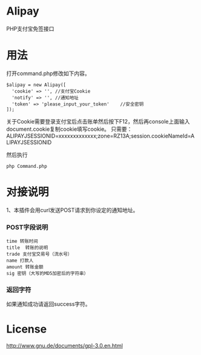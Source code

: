 # Alipay
PHP支付宝免签接口
# 用法

打开command.php修改如下内容。

    $alipay = new Alipay([
      'cookie' => '', //支付宝Cookie
      'notify' => '', //通知地址
      'token' => 'please_input_your_token'    //安全密钥
    ]);

关于Cookie需要登录支付宝后点击账单然后按下F12，然后再console上面输入document.cookie复制cookie填写cookie。
只需要：ALIPAYJSESSIONID=xxxxxxxxxxxxx;zone=RZ13A;session.cookieNameId=ALIPAYJSESSIONID

然后执行

    php Command.php

# 对接说明
1、本插件会用curl发送POST请求到你设定的通知地址。
### POST字段说明
    
    time 转账时间
    title  转账的说明
    trade 支付宝交易号（流水号）
    name 打款人
    amount 转账金额
    sig 密钥（大写的MD5加密后的字符串）

### 返回字符
如果通知成功请返回success字符。

# License
http://www.gnu.de/documents/gpl-3.0.en.html
